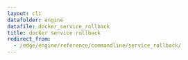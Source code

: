 ```yaml
---
layout: cli
datafolder: engine
datafile: docker_service_rollback
title: docker service rollback
redirect_from:
  - /edge/engine/reference/commandline/service_rollback/
---
```

